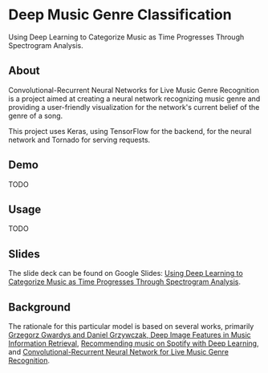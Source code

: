 # Deep Music Genre Classification
Using Deep Learning to Categorize Music as Time Progresses Through Spectrogram Analysis.


## About
Convolutional-Recurrent Neural Networks for Live Music Genre Recognition is a project aimed at creating a neural network recognizing music genre and providing a user-friendly visualization for the network's current belief of the genre of a song.

This project uses Keras, using TensorFlow for the backend, for the neural network and Tornado for serving requests.


## Demo
TODO


## Usage
TODO


## Slides
The slide deck can be found on Google Slides: [Using Deep Learning to Categorize Music as Time Progresses Through Spectrogram Analysis](https://docs.google.com/presentation/d/1MANAML13S-PBGx8bsbI8gdaKGPJ2bPd_UNbA3E2txdg/edit?usp=sharing).


## Background
The rationale for this particular model is based on several works, primarily [Grzegorz Gwardys and Daniel Grzywczak, Deep Image Features in Music Information Retrieval](http://ijet.pl/index.php/ijet/article/view/10.2478-eletel-2014-0042/53), [Recommending music on Spotify with Deep Learning](http://benanne.github.io/2014/08/05/spotify-cnns.html), and [Convolutional-Recurrent Neural Network for Live Music Genre Recognition](http://deepsound.io/music_genre_recognition.html).  